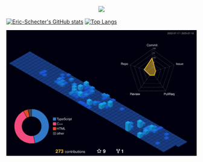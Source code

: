 <p align="center">
  <a href="https://skillicons.dev">
    <img src="https://skillicons.dev/icons?i=js,ts,html,css,cs,cpp,cmake,git,react,redux,sass,svg,threejs,vscode,webpack&theme=dark" />
  </a>
</p>

[![Eric-Schecter's GitHub stats](https://github-readme-stats.vercel.app/api?username=Eric-Schecter&theme=tokyonight)](https://github.com/Eric-Schecter/github-readme-stats)
[![Top Langs](https://github-readme-stats.vercel.app/api/top-langs/?username=Eric-Schecter&layout=compact&theme=tokyonight)](https://github.com/Eric-Schecter/github-readme-stats) 

![](./profile-3d-contrib/profile-night-view.svg)
